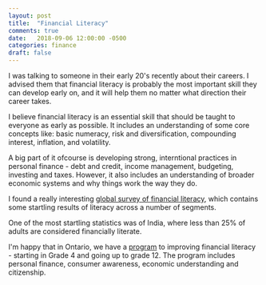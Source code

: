 ```yaml
---
layout: post
title:  "Financial Literacy"
comments: true
date:   2018-09-06 12:00:00 -0500
categories: finance
draft: false
---
```


I was talking to someone in their early 20's recently about their careers. I advised them that financial literacy is probably the most important skill they can develop early on, and it will help them no matter what direction their career takes.

I believe financial literacy is an essential skill that should be taught to everyone as early as possible. It includes an understanding of some core concepts like: basic numeracy, risk and diversification, compounding interest, inflation, and volatility.

A big part of it ofcourse is developing strong, interntional practices in personal finance - debt and credit, income management, budgeting, investing and taxes. However, it also includes an understanding of broader economic systems and why things work the way they do.

I found a really interesting [global survey of financial literacy](https://responsiblefinanceforum.org/wp-content/uploads/2015/12/2015-Finlit_paper_17_F3_SINGLES.pdf), which contains some startling results of literacy across a number of segments. 

One of the most startling statistics was of India, where less than 25% of adults are considered financially literate. 

I'm happy that in Ontario, we have a [program](http://www.edu.gov.on.ca/eng/surveyLiteracy.html) to improving financial literacy - starting in Grade 4 and going up to grade 12. The program includes personal finance, consumer awareness, economic understanding and citizenship.